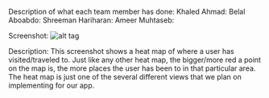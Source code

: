 Description of what each team member has done:
  Khaled Ahmad:
  Belal Aboabdo:
  Shreeman Hariharan:
  Ameer Muhtaseb:
  
Screenshot:
  ![alt tag](https://github.com/ameezus/cogs121/master/application/heatmapscreenshot.PNG)

Description:
  This screenshot shows a heat map of where a user has visited/traveled to. Just like any other heat map, the bigger/more red
  a point on the map is, the more places the user has been to in that particular area. The heat map is just one of the several
  different views that we plan on implementing for our app.
